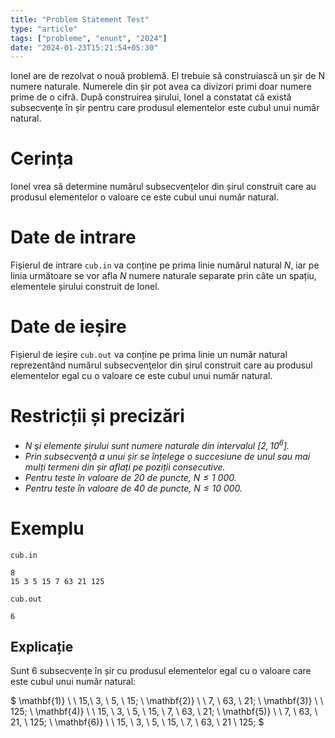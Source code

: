 ```yaml
---
title: "Problem Statement Test"
type: "article"
tags: ["probleme", "enunt", "2024"]
date: "2024-01-23T15:21:54+05:30"
---
```


Ionel are de rezolvat o nouă problemă. El trebuie să construiască un șir de N numere naturale. Numerele din șir pot avea ca divizori primi doar numere prime de o cifră. După construirea șirului, Ionel a constatat că există subsecvențe în șir pentru care produsul elementelor este cubul unui număr natural.

# Cerința

Ionel vrea să determine numărul subsecvențelor din șirul construit care au produsul elementelor o valoare ce este cubul unui număr natural.

# Date de intrare

Fișierul de intrare `cub.in` va conține pe prima linie numărul natural $N$, iar pe linia următoare se vor afla $N$ numere naturale separate prin câte un spațiu, elementele șirului construit de Ionel.


# Date de ieșire

Fișierul de ieșire `cub.out` va conține pe prima linie un număr natural reprezentând numărul subsecvenţelor din șirul construit care au produsul elementelor egal cu o valoare ce este cubul unui număr natural.


# Restricții și precizări

* _$N$ şi elemente șirului sunt numere naturale din intervalul $[2,10^6].$_
* _Prin subsecvenţă a unui șir se înțelege o succesiune de unul sau mai mulți termeni din șir aflați pe poziții consecutive._
* _Pentru teste în valoare de $20$ de puncte, $N \leq 1 \ 000.$_
* _Pentru teste în valoare de $40$ de puncte, $N \leq 10 \ 000.$_

# Exemplu

`cub.in`

```
8
15 3 5 15 7 63 21 125
```

`cub.out`

```
6
```

## Explicație

Sunt $6$ subsecvențe în șir cu produsul elementelor egal cu o valoare care este cubul unui număr natural:

$
\mathbf{1)} \ \ 15,\ 3, \ 5, \ 15; \\
\mathbf{2)} \ \ 7, \ 63, \ 21; \\
\mathbf{3)} \ \ 125; \\
\mathbf{4)} \ \ 15, \ 3, \ 5, \ 15, \ 7, \ 63, \ 21; \\
\mathbf{5)} \ \ 7, \ 63, \ 21, \ 125; \\
\mathbf{6)} \ \ 15, \ 3, \ 5, \ 15, \ 7, \ 63, \ 21 \ 125;
$